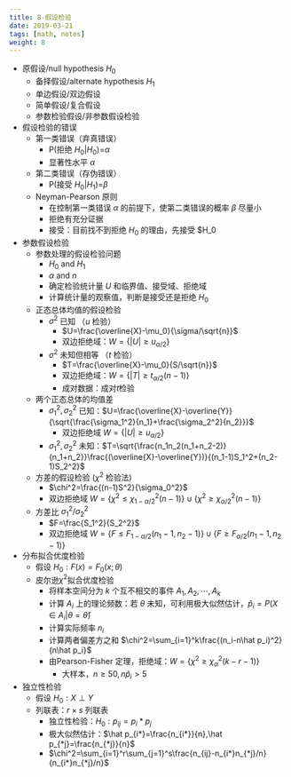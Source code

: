 ```yaml
---
title: 8-假设检验
date: 2019-03-21
tags: [math, notes]
weight: 8
---
```


* 原假设/null hypothesis $H_0$
  * 备择假设/alternate hypothesis $H_1$
  * 单边假设/双边假设
  * 简单假设/复合假设
  * 参数检验假设/非参数假设检验
* 假设检验的错误
  * 第一类错误（弃真错误）
    * P(拒绝 $H_0$|$H_0$)=$\alpha$
    * 显著性水平 $\alpha$
  * 第二类错误（存伪错误）
    * P(接受 $H_0$|$H_1$)=$\beta$
  * Neyman-Pearson 原则
    * 在控制第一类错误 $\alpha$ 的前提下，使第二类错误的概率 $\beta$ 尽量小
    * 拒绝有充分证据
    * 接受：目前找不到拒绝 $H_0$ 的理由，先接受 $H_0
* 参数假设检验
  * 参数处理的假设检验问题
    * $H_0$ and $H_1$
    * $\alpha$ and $n$
    * 确定检验统计量 $U$ 和临界值、接受域、拒绝域
    * 计算统计量的观察值，判断是接受还是拒绝 $H_0$
  * 正态总体均值的假设检验
    * $\sigma^2$ 已知 （$u$ 检验）
      * $U=\frac{\overline{X}-\mu_0}{\sigma/\sqrt{n}}$
      * 双边拒绝域：$W=\{|U|\geq u_{\alpha/2}\}$
    * $\sigma^2$ 未知但相等 （$t$ 检验）
      * $T=\frac{\overline{X}-\mu_0}{S/\sqrt{n}}$
      * 双边拒绝域：$W=\{|T|\geq t_{\alpha/2}(n-1)\}$
      * 成对数据：成对$t$检验
  * 两个正态总体的均值差
    * $\sigma_1^2,\sigma_2^2$ 已知：$U=\frac{\overline{X}-\overline{Y}}{\sqrt{\frac{\sigma_1^2}{n_1}+\frac{\sigma_2^2}{n_2}}}$
      * 双边拒绝域 $W=\{|U|\geq u_{\alpha/2}\}$
    * $\sigma_1^2,\sigma_2^2$ 未知：$T=\sqrt{\frac{n_1n_2(n_1+n_2-2)}{n_1+n_2}}\frac{(\overline{X}-\overline{Y})}{(n_1-1)S_1^2+(n_2-1)S_2^2}$
  * 方差的假设检验 ($\chi^2$ 检验法)
    * $\chi^2=\frac{(n-1)S^2}{\sigma_0^2}$
    * 双边拒绝域 $W=\{\chi^2\leq \chi^2_{1-\alpha/2}(n-1)\}\cup\{\chi^2\geq\chi_{\alpha/2}^2(n-1)\}$
  * 方差比 $\sigma_1^2/\sigma_2^2$
    * $F=\frac{S_1^2}{S_2^2}$
    * 双边拒绝域 $W=\{F\leq F_{1-\alpha/2}(n_1-1,n_2-1)\}\cup\{F\geq F_{\alpha/2}(n_1-1,n_2-1)\}$
* 分布拟合优度检验
  * 假设 $H_0:F(x)=F_0(x;\theta)$
  * 皮尔逊$\chi^2$拟合优度检验
    * 将样本空间分为 $k$ 个互不相交的事件 $A_1,A_2,\cdots,A_k$
    * 计算 $A_i$ 上的理论频数：若 $\theta$ 未知，可利用极大似然估计，$\hat p_i=P(X\in A_i|\theta=\hat\theta)$
    * 计算实际频率 $n_i$
    * 计算两者偏差方之和 $\chi^2=\sum_{i=1}^k\frac{(n_i-n\hat p_i)^2}{n\hat p_i}$
    * 由Pearson-Fisher 定理，拒绝域：$W=\{\chi^2\geq \chi^2_{\alpha}(k-r-1)\}$
      * 大样本，$n\geq 50, n\hat p_i>5$
* 独立性检验
  * 假设 $H_0:X\perp Y$
  * 列联表：$r\times s$ 列联表
    * 独立性检验：$H_0:p_{ij}=p_i*p_j$
    * 极大似然估计：$\hat p_{i*}=\frac{n_{i*}}{n},\hat p_{*j}=\frac{n_{*j}}{n}$
    * $\chi^2=\sum_{i=1}^r\sum_{j=1}^s\frac{n_{ij}-n_{i*}n_{*j}/n}{n_{i*}n_{*j}/n}$
